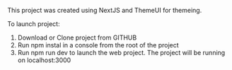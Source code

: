 This project was created using NextJS and ThemeUI for themeing.

To launch project:
1. Download or Clone project from GITHUB
2. Run npm instal in a console from the root of the project
3. Run npm run dev to launch the web project. The project will be running on localhost:3000
